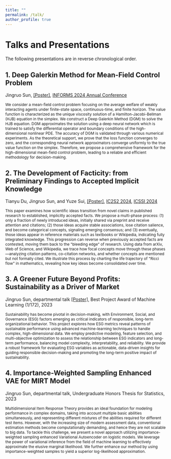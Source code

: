 ```yaml
---
title: ""
permalink: /talk/
author_profile: true
---
```


# Talks and Presentations

The following presentations are in reverse chronological order. 

## 1. Deep Galerkin Method for Mean-Field Control Problem

Jingruo Sun, [[Poster]](/_pages/Poster-INFORMS.pdf), [INFORMS 2024 Annual Conference](https://meetings.informs.org/wordpress/seattle2024/)

<span style="font-size:85%;"> 
We consider a mean-field control problem focusing on the average welfare of weakly interacting agents under finite-state space, continuous-time, and finite horizon. The value function is characterized as the unique viscosity solution of a Hamilton-Jacobi-Bellman (HJB) equation in the simplex. We construct a Deep Galerkin Method (DGM) to solve the HJB equation. DGM approximates the solution using a deep neural network which is trained to satisfy the differential operator and boundary conditions of the high-dimensional nonlinear PDE. The accuracy of DGM is validated through various numerical experiments. As the theoretical support, we prove that the loss function converges to zero, and the corresponding neural network approximators converge uniformly to the true value function on the simplex. Therefore, we propose a comprehensive framework for the high-dimensional mean-field control problem, leading to a reliable and efficient methodology for decision-making.
</span>

## 2. The Development of Facticity: from Preliminary Findings to Accepted Implicit Knowledge

Tianyu Du, Jingruo Sun, and Yuze Sui, [[Poster]](/_pages/Poster-ICSSI.pdf), [IC2S2 2024](https://ic2s2-2024.org/), [ICSSI 2024](https://www.icssi.org/)

<span style="font-size:85%;"> 
This paper examines how scientific ideas transition from novel claims in published research to established, implicitly accepted facts. We propose a multi-phase process: (1) only a fraction of newly introduced ideas, initially shared via preprint and receive attention and citations; (2) those ideas acquire stable associations, lose citation salience, and become categorical concepts, signaling emerging consensus; and (3) eventually, those ideas appear in reference materials such as textbooks or Wikipedia, indicating fully integrated knowledge. This progression can reverse when previously accepted facts are contested, moving them back to the "bleeding edge" of research. Using data from arXiv, Web of Science, and Wikipedia, we trace how focal concepts move through these phases—analyzing citation patterns, co-citation networks, and whether concepts are mentioned but not formally cited. We illustrate this process by charting the life trajectory of "Ricci flow" in mathematics, revealing how key ideas become consolidated over time. 
</span>

## 3. A Greener Future Beyond Profits: Sustainability as a Driver of Market

Jingruo Sun, departmental talk [[Poster]](/_pages/Poster-CS229.pdf), Best Project Award of Machine Learning (1/172), 2023

<span style="font-size:85%;"> 
Sustainability has become pivotal in decision-making, with Environment, Social, and Governance (ESG) factors emerging as critical indicators of responsible, long-term organizational behavior. This project explores how ESG metrics reveal patterns of sustainable performance using advanced machine-learning techniques to handle complex, high-dimensional data. We employ predictive modeling, feature selection, and multi-objective optimization to assess the relationship between ESG indicators and long-term performance, balancing model complexity, interpretability, and reliability. We provide a robust framework for evaluating ESG variables as actionable, data-driven insights for guiding responsible decision-making and promoting the long-term positive impact of sustainability. 
</span>

## 4. Importance-Weighted Sampling Enhanced VAE for MIRT Model

Jingruo Sun, departmental talk, Undergraduate Honors Thesis for Statistics, 2023

<span style="font-size:85%;"> 
Multidimensional Item Response Theory provides an ideal foundation for modeling performance in complex domains, taking into account multiple basic abilities simultaneously, and representing different mixtures of the abilities required for different test items. However, with the increasing size of modern assessment data, conventional estimation methods become computationally demanding, and hence they are not scalable to big data. To tackle this challenge, we present a novel approach utilizing importance-weighted sampling enhanced Variational Autoencoder on logistic models. We leverage the power of variational inference from the field of machine learning to effectively approximate the elusive marginal likelihood. We further enhance our method by using importance-weighted samples to yield a superior log-likelihood approximation. 
</span>
